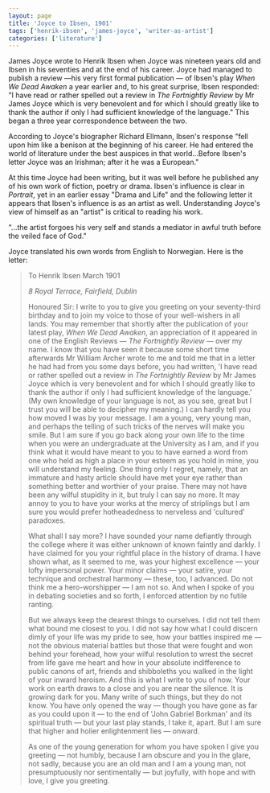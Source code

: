```yaml
---
layout: page
title: 'Joyce to Ibsen, 1901'
tags: ['henrik-ibsen', 'james-joyce', 'writer-as-artist']
categories: ['literature']
---
```

James Joyce wrote to Henrik Ibsen when Joyce was nineteen years old and Ibsen in his seventies and at the end of his career. Joyce had managed to publish a review —his very first formal publication — of Ibsen's play <em>When We Dead Awaken</em> a year earlier and, to his great surprise, Ibsen responded: "I have read or rather spelled out a review in <em>The Fortnightly Review</em> by Mr James Joyce which is very benevolent and for which I should greatly like to thank the author if only I had sufficient knowledge of the language." This began a three year correspondence between the two.

According to Joyce's biographer Richard Ellmann, Ibsen's response "fell upon him like a benison at the beginning of his career. He had entered the world of literature under the best auspices in that world...Before Ibsen's letter Joyce was an Irishman; after it he was a European."

At this time Joyce had been writing, but it was well before he published any of his own work of fiction, poetry or drama. Ibsen's influence is clear in <em>Portrait</em>, yet in an earlier essay "Drama and Life" and the following letter it appears that Ibsen's influence is as an artist as well. Understanding Joyce's view of himself as an "artist" is critical to reading his work.

"...the artist forgoes his very self and stands a mediator in awful truth before the veiled face of God."

Joyce translated his own words from English to Norwegian. Here is the letter:
<blockquote>To Henrik Ibsen
March 1901

<em>8 Royal Terrace, Fairfield, Dublin </em>

Honoured Sir: I write to you to give you greeting on your seventy-third birthday and to join my voice to those of your well-wishers in all lands. You may remember that shortly after the publication of your latest play, <em>When We Dead Awaken</em>, an appreciation of it appeared in one of the English Reviews — <em>The Fortnightly Review</em> — over my name. I know that you have seen it because some short time afterwards Mr William Archer wrote to me and told me that in a letter he had had from you some days before, you had written, 'I have read or rather spelled out a review in <em>The Fortnightly Review</em> by Mr James Joyce which is very benevolent and for which I should greatly like to thank the author if only I had sufficient knowledge of the language.' (My own knowledge of your language is not, as you see, great but I trust you will be able to decipher my meaning.) I can hardly tell you how moved I was by your message. I am a young, very young man, and perhaps the telling of such tricks of the nerves will make you smile. But I am sure if you go back along your own life to the time when you were an undergraduate at the University as I am, and if you think what it would have meant to you to have earned a word from one who held as high a place in your esteem as you hold in mine, you will understand my feeling. One thing only I regret, namely, that an immature and hasty article should have met your eye rather than something better and worthier of your praise. There may not have been any wilful stupidity in it, but truly I can say no more. It may annoy to you to have your works at the mercy of striplings but I am sure you would prefer hotheadedness to nerveless and 'cultured' paradoxes.

What shall I say more? I have sounded your name defiantly through the college where it was either unknown of known faintly and darkly. I have claimed for you your rightful place in the history of drama. I have shown what, as it seemed to me, was your highest excellence — your lofty impersonal power. Your minor claims — your satire, your technique and orchestral harmony — these, too, I advanced. Do not think me a hero-worshipper — I am not so. And when I spoke of you in debating societies and so forth, I enforced attention by no futile ranting.

But we always keep the dearest things to ourselves. I did not tell them what bound me closest to you. I did not say how what I could discern dimly of your life was my pride to see, how your battles inspired me — not the obvious material battles but those that were fought and won behind your forehead, how your wilful resolution to wrest the secret from life gave me heart and how in your absolute indifference to public canons of art, friends and shibboleths you walked in the light of your inward heroism. And this is what I write to you of now. Your work on earth draws to a close and you are near the silence. It is growing dark for you. Many write of such things, but they do not know. You have only opened the way — though you have gone as far as you could upon it — to the end of 'John Gabriel Borkman' and its spiritual truth — but your last play stands, I take it, apart. But I am sure that higher and holier enlightenment lies — onward.

As one of the young generation for whom you have spoken I give you greeting — not humbly, because I am obscure and you in the glare, not sadly, because you are an old man and I am a young man, not presumptuously nor sentimentally — but joyfully, with hope and with love, I give you greeting.</blockquote>
